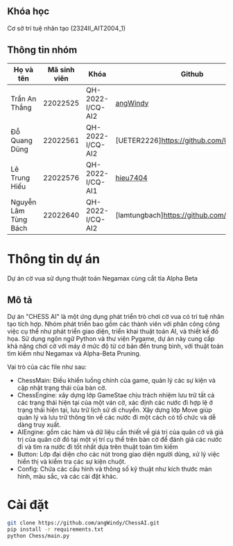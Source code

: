 ## Khóa học

Cơ sở trí tuệ nhân tạo (2324II_AIT2004_1)

## Thông tin nhóm

| Họ và tên            | Mã sinh viên | Khóa             | Github                                      |
| -------------------- | ------------ | ---------------- | ------------------------------------------- |
| Trần An Thắng        | 22022525     | QH-2022-I/CQ-AI2 | [angWindy](https://github.com/angWindy)     |
| Đỗ Quang Dũng        | 22022561     | QH-2022-I/CQ-AI2 | [UETER2226]https://github.com/UETER2226     |
| Lê Trung Hiếu        | 22022576     | QH-2022-I/CQ-AI1 | [hieu7404](https://github.com/hieu7404)     |
| Nguyễn Lâm Tùng Bách | 22022640     | QH-2022-I/CQ-AI2 | [lamtungbach]https://github.com/lamtungbach |

# Thông tin dự án
Dự án cờ vua sử dụng thuật toán Negamax cùng cắt tỉa Alpha Beta

## Mô tả
Dự án "CHESS AI" là một ứng dụng phát triển trò chơi cờ vua có trí tuệ nhân tạo tích hợp. Nhóm phát triển bao gồm các thành viên với phân công công việc cụ thể như phát triển giao diện, triển khai thuật toán AI,  và thiết kế đồ họa. Sử dụng ngôn ngữ Python và thư viện Pygame, dự án này cung cấp khả năng chơi cờ với máy ở mức độ từ cơ bản đến trung bình, với thuật toán tìm kiếm như Negamax và Alpha-Beta Pruning.

Vai trò của các file như sau:
- ChessMain: Điều khiển luồng chính của game, quản lý các sự kiện và cập nhật trạng thái của bàn cờ.
- ChessEngine: xây dựng lớp GameStae chịu trách nhiệm lưu trữ tất cả các trạng thái hiện tại của một ván cờ, xác định các nước đi hợp lệ ở trạng thái hiện tại, lưu trữ lịch sử di chuyển. Xây dựng lớp Move giúp quản lý và lưu trữ thông tin về các nước đi một cách có tổ chức và dễ dàng truy xuất.
- AIEngine: gồm các hàm và dữ liệu cần thiết về giá trị của quân cờ và giá trị của quân cờ đó tại một vị trí cụ thể trên bàn cờ để đánh giá các nước đi và tìm ra nước đi tốt nhất dựa trên thuật toán tìm kiếm
- Button: Lớp đại diện cho các nút trong giao diện người dùng, xử lý việc hiển thị và kiểm tra các sự kiện chuột.
- Config: Chứa các cấu hình và thông số kỹ thuật như kích thước màn hình, màu sắc, và các cài đặt khác.

# Cài đặt
```bash
git clone https://github.com/angWindy/ChessAI.git
pip install -r requirements.txt
python Chess/main.py
```
